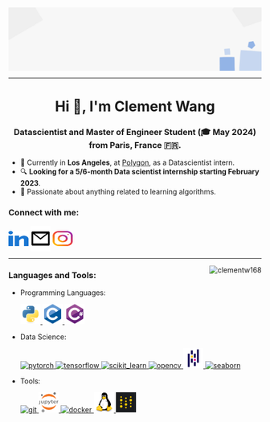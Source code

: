 <img align="center" src="assets/polygon-banner.png" alt="polygon-banner"/>

---

<h1 align="center">Hi 👋, I'm Clement Wang</h1>
<h3 align="center">Datascientist and Master of Engineer Student (🎓 May 2024) from Paris, France 🇫🇷.</h3>

- 🌴 Currently in **Los Angeles**, at [Polygon](https://hellopolygon.com), as a Datascientist intern.
- 🔍 **Looking for a 5/6-month Data scientist internship starting February 2023**.
- 🧐 Passionate about anything related to learning algorithms.

<h3 align="left">Connect with me:</h3>
<p align="left">
    <a href="https://linkedin.com/in/clem-wang" target="blank"><img align="center" src="assets/linkedin.svg" alt="https://linkedin.com/in/clem-wang" height="30" width="40" /></a>
    <a href="mailto:clementwang.pro@gmail.com" target="blank"><img align="center" src="assets/mail.png" alt="mailto:clementwang.pro@gmail.com" height="50" width="40" /></a>
    <a href="https://instagram.com/clementw168" target="blank"><img align="center" src="assets/instagram.svg" alt="https://instagram.com/clementw168" height="30" width="40" /></a>
</p>

---

<img align="right" src="https://github-readme-stats.vercel.app/api?username=clementw168&show_icons=true&theme=dark&locale=en&hide_border=true&include_all_commits=true&count_private=true" alt="clementw168" />

<h3 align="left">Languages and Tools:</h3>

- Programming Languages:
    <p align="left">
        <a href="https://www.python.org" target="_blank" rel="noreferrer"> <img src="assets/python.svg" alt="python" width="40" height="40"/> </a>
        <a href="https://www.cprogramming.com/" target="_blank" rel="noreferrer"> <img src="https://raw.githubusercontent.com/devicons/devicon/master/icons/c/c-original.svg" alt="c" width="40" height="40"/> </a>
        <a href="https://www.w3schools.com/cs/" target="_blank" rel="noreferrer"> <img src="https://raw.githubusercontent.com/devicons/devicon/master/icons/csharp/csharp-original.svg" alt="csharp" width="40" height="40"/> </a>
    </p>

- Data Science:
    <p align="left">
        <a href="https://pytorch.org/" target="_blank" rel="noreferrer"> <img src="https://www.vectorlogo.zone/logos/pytorch/pytorch-icon.svg" alt="pytorch" width="40" height="40"/> </a>
        <a href="https://www.tensorflow.org" target="_blank" rel="noreferrer"> <img src="https://www.vectorlogo.zone/logos/tensorflow/tensorflow-icon.svg" alt="tensorflow" width="40" height="40"/> </a>
        <a href="https://scikit-learn.org/" target="_blank" rel="noreferrer"> <img src="https://upload.wikimedia.org/wikipedia/commons/0/05/Scikit_learn_logo_small.svg" alt="scikit_learn" width="40" height="40"/> </a>
        <a href="https://opencv.org/" target="_blank" rel="noreferrer"> <img src="https://www.vectorlogo.zone/logos/opencv/opencv-icon.svg" alt="opencv" width="40" height="40"/> </a>
        <a href="https://pandas.pydata.org/" target="_blank" rel="noreferrer"> <img src="https://raw.githubusercontent.com/devicons/devicon/2ae2a900d2f041da66e950e4d48052658d850630/icons/pandas/pandas-original.svg" alt="pandas" width="40" height="40"/> </a>
        <a href="https://seaborn.pydata.org/" target="_blank" rel="noreferrer"> <img src="https://seaborn.pydata.org/_images/logo-mark-lightbg.svg" alt="seaborn" width="40" height="40"/> </a>
    </p>

- Tools:
    <p align="left">
        <a href="https://git-scm.com/" target="_blank" rel="noreferrer"> <img src="https://www.vectorlogo.zone/logos/git-scm/git-scm-icon.svg" alt="git" width="40" height="40"/> </a>
        <a href="https://www.jupyter.org/" target="_blank" rel="noreferrer"> <img src="https://raw.githubusercontent.com/devicons/devicon/master/icons/jupyter/jupyter-original-wordmark.svg" alt="jupyter" width="40" height="40"/> </a>
        <a href="https://www.docker.com/" target="_blank" rel="noreferrer"> <img src="https://www.vectorlogo.zone/logos/docker/docker-icon.svg" alt="docker" width="40" height="40"/> </a>
        <a href="https://www.linux.org/" target="_blank" rel="noreferrer"> <img src="https://raw.githubusercontent.com/devicons/devicon/master/icons/linux/linux-original.svg" alt="linux" width="40" height="40"/> </a>
        <a href="https://wandb.ai/site" target="_blank" rel="noreferrer"> <img src=assets/weights-and-biases.png alt="weights and biases" width="40" height="40"/> </a>

    </p>
